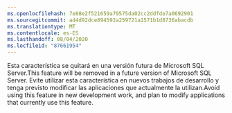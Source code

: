 ```yaml
---
ms.openlocfilehash: 7e88e2f521659a79575da02cc2ddfde7a0692901
ms.sourcegitcommit: ad4d92dce894592a259721a1571b1d8736abacdb
ms.translationtype: MT
ms.contentlocale: es-ES
ms.lasthandoff: 08/04/2020
ms.locfileid: "87661954"
---
```

<span data-ttu-id="50404-101">Esta característica se quitará en una versión futura de Microsoft SQL Server.</span><span class="sxs-lookup"><span data-stu-id="50404-101">This feature will be removed in a future version of Microsoft SQL Server.</span></span> <span data-ttu-id="50404-102">Evite utilizar esta característica en nuevos trabajos de desarrollo y tenga previsto modificar las aplicaciones que actualmente la utilizan.</span><span class="sxs-lookup"><span data-stu-id="50404-102">Avoid using this feature in new development work, and plan to modify applications that currently use this feature.</span></span>
